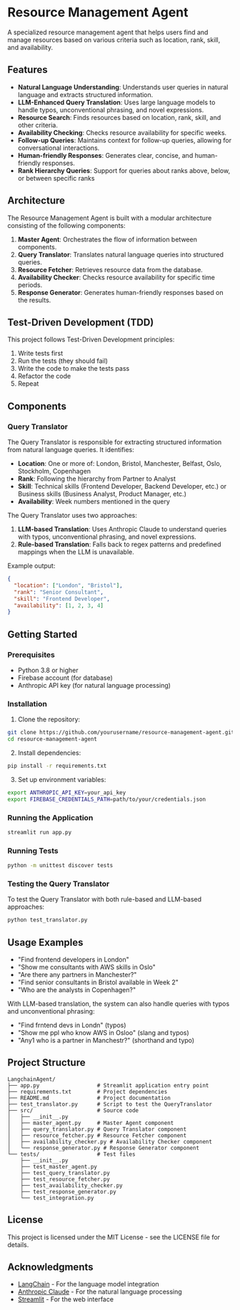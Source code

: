 # Resource Management Agent

A specialized resource management agent that helps users find and manage resources based on various criteria such as location, rank, skill, and availability.

## Features

- **Natural Language Understanding**: Understands user queries in natural language and extracts structured information.
- **LLM-Enhanced Query Translation**: Uses large language models to handle typos, unconventional phrasing, and novel expressions.
- **Resource Search**: Finds resources based on location, rank, skill, and other criteria.
- **Availability Checking**: Checks resource availability for specific weeks.
- **Follow-up Queries**: Maintains context for follow-up queries, allowing for conversational interactions.
- **Human-friendly Responses**: Generates clear, concise, and human-friendly responses.
- **Rank Hierarchy Queries**: Support for queries about ranks above, below, or between specific ranks

## Architecture

The Resource Management Agent is built with a modular architecture consisting of the following components:

1. **Master Agent**: Orchestrates the flow of information between components.
2. **Query Translator**: Translates natural language queries into structured queries.
3. **Resource Fetcher**: Retrieves resource data from the database.
4. **Availability Checker**: Checks resource availability for specific time periods.
5. **Response Generator**: Generates human-friendly responses based on the results.

## Test-Driven Development (TDD)

This project follows Test-Driven Development principles:

1. Write tests first
2. Run the tests (they should fail)
3. Write the code to make the tests pass
4. Refactor the code
5. Repeat

## Components

### Query Translator

The Query Translator is responsible for extracting structured information from natural language queries. It identifies:

- **Location**: One or more of: London, Bristol, Manchester, Belfast, Oslo, Stockholm, Copenhagen
- **Rank**: Following the hierarchy from Partner to Analyst
- **Skill**: Technical skills (Frontend Developer, Backend Developer, etc.) or Business skills (Business Analyst, Product Manager, etc.)
- **Availability**: Week numbers mentioned in the query

The Query Translator uses two approaches:

1. **LLM-based Translation**: Uses Anthropic Claude to understand queries with typos, unconventional phrasing, and novel expressions.
2. **Rule-based Translation**: Falls back to regex patterns and predefined mappings when the LLM is unavailable.

Example output:
```json
{
  "location": ["London", "Bristol"],
  "rank": "Senior Consultant",
  "skill": "Frontend Developer",
  "availability": [1, 2, 3, 4]
}
```

## Getting Started

### Prerequisites

- Python 3.8 or higher
- Firebase account (for database)
- Anthropic API key (for natural language processing)

### Installation

1. Clone the repository:
```bash
git clone https://github.com/yourusername/resource-management-agent.git
cd resource-management-agent
```

2. Install dependencies:
```bash
pip install -r requirements.txt
```

3. Set up environment variables:
```bash
export ANTHROPIC_API_KEY=your_api_key
export FIREBASE_CREDENTIALS_PATH=path/to/your/credentials.json
```

### Running the Application

```bash
streamlit run app.py
```

### Running Tests

```bash
python -m unittest discover tests
```

### Testing the Query Translator

To test the Query Translator with both rule-based and LLM-based approaches:

```bash
python test_translator.py
```

## Usage Examples

- "Find frontend developers in London"
- "Show me consultants with AWS skills in Oslo"
- "Are there any partners in Manchester?"
- "Find senior consultants in Bristol available in Week 2"
- "Who are the analysts in Copenhagen?"

With LLM-based translation, the system can also handle queries with typos and unconventional phrasing:

- "Find frntend devs in Londn" (typos)
- "Show me ppl who know AWS in Osloo" (slang and typos)
- "Any1 who is a partner in Manchestr?" (shorthand and typo)

## Project Structure

```
LangchainAgent/
├── app.py                  # Streamlit application entry point
├── requirements.txt        # Project dependencies
├── README.md               # Project documentation
├── test_translator.py      # Script to test the QueryTranslator
├── src/                    # Source code
│   ├── __init__.py
│   ├── master_agent.py     # Master Agent component
│   ├── query_translator.py # Query Translator component
│   ├── resource_fetcher.py # Resource Fetcher component
│   ├── availability_checker.py # Availability Checker component
│   └── response_generator.py # Response Generator component
└── tests/                  # Test files
    ├── __init__.py
    ├── test_master_agent.py
    ├── test_query_translator.py
    ├── test_resource_fetcher.py
    ├── test_availability_checker.py
    ├── test_response_generator.py
    └── test_integration.py
```

## License

This project is licensed under the MIT License - see the LICENSE file for details.

## Acknowledgments

- [LangChain](https://github.com/hwchase17/langchain) - For the language model integration
- [Anthropic Claude](https://www.anthropic.com/) - For the natural language processing
- [Streamlit](https://streamlit.io/) - For the web interface 